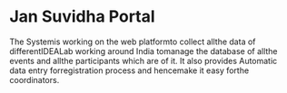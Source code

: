 # Jan Suvidha Portal
The Systemis working on the web platformto collect allthe data of differentIDEALab working around India tomanage the
database of allthe events and allthe participants which are of it. It also provides Automatic data entry forregistration process
and hencemake it easy forthe coordinators.
